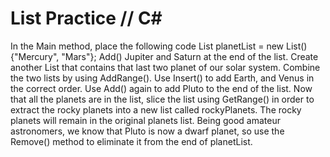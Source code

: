 # List Practice // C#

In the Main method, place the following code
List<string> planetList = new List<string>(){"Mercury", "Mars"};
Add() Jupiter and Saturn at the end of the list.
Create another List that contains that last two planet of our solar system.
Combine the two lists by using AddRange().
Use Insert() to add Earth, and Venus in the correct order.
Use Add() again to add Pluto to the end of the list.
Now that all the planets are in the list, slice the list using GetRange() in order to extract the rocky planets into a new list called rockyPlanets. The rocky planets will remain in the original planets list.
Being good amateur astronomers, we know that Pluto is now a dwarf planet, so use the Remove() method to eliminate it from the end of planetList.
